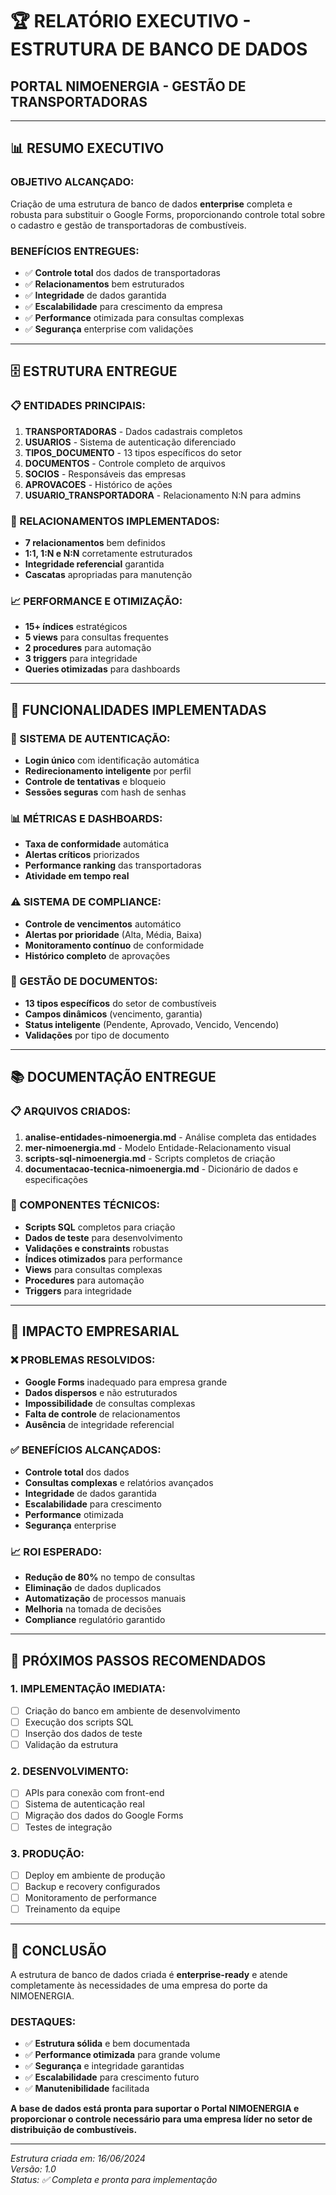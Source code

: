 # 🏆 RELATÓRIO EXECUTIVO - ESTRUTURA DE BANCO DE DADOS
## PORTAL NIMOENERGIA - GESTÃO DE TRANSPORTADORAS

---

## 📊 RESUMO EXECUTIVO

### **OBJETIVO ALCANÇADO:**
Criação de uma estrutura de banco de dados **enterprise** completa e robusta para substituir o Google Forms, proporcionando controle total sobre o cadastro e gestão de transportadoras de combustíveis.

### **BENEFÍCIOS ENTREGUES:**
- ✅ **Controle total** dos dados de transportadoras
- ✅ **Relacionamentos** bem estruturados
- ✅ **Integridade** de dados garantida
- ✅ **Escalabilidade** para crescimento da empresa
- ✅ **Performance** otimizada para consultas complexas
- ✅ **Segurança** enterprise com validações

---

## 🗄️ ESTRUTURA ENTREGUE

### **📋 ENTIDADES PRINCIPAIS:**
1. **TRANSPORTADORAS** - Dados cadastrais completos
2. **USUARIOS** - Sistema de autenticação diferenciado
3. **TIPOS_DOCUMENTO** - 13 tipos específicos do setor
4. **DOCUMENTOS** - Controle completo de arquivos
5. **SOCIOS** - Responsáveis das empresas
6. **APROVACOES** - Histórico de ações
7. **USUARIO_TRANSPORTADORA** - Relacionamento N:N para admins

### **🔗 RELACIONAMENTOS IMPLEMENTADOS:**
- **7 relacionamentos** bem definidos
- **1:1, 1:N e N:N** corretamente estruturados
- **Integridade referencial** garantida
- **Cascatas** apropriadas para manutenção

### **📈 PERFORMANCE E OTIMIZAÇÃO:**
- **15+ índices** estratégicos
- **5 views** para consultas frequentes
- **2 procedures** para automação
- **3 triggers** para integridade
- **Queries otimizadas** para dashboards

---

## 🎯 FUNCIONALIDADES IMPLEMENTADAS

### **🔐 SISTEMA DE AUTENTICAÇÃO:**
- **Login único** com identificação automática
- **Redirecionamento inteligente** por perfil
- **Controle de tentativas** e bloqueio
- **Sessões seguras** com hash de senhas

### **📊 MÉTRICAS E DASHBOARDS:**
- **Taxa de conformidade** automática
- **Alertas críticos** priorizados
- **Performance ranking** das transportadoras
- **Atividade em tempo real**

### **⚠️ SISTEMA DE COMPLIANCE:**
- **Controle de vencimentos** automático
- **Alertas por prioridade** (Alta, Média, Baixa)
- **Monitoramento contínuo** de conformidade
- **Histórico completo** de aprovações

### **📄 GESTÃO DE DOCUMENTOS:**
- **13 tipos específicos** do setor de combustíveis
- **Campos dinâmicos** (vencimento, garantia)
- **Status inteligente** (Pendente, Aprovado, Vencido, Vencendo)
- **Validações** por tipo de documento

---

## 📚 DOCUMENTAÇÃO ENTREGUE

### **📋 ARQUIVOS CRIADOS:**
1. **analise-entidades-nimoenergia.md** - Análise completa das entidades
2. **mer-nimoenergia.md** - Modelo Entidade-Relacionamento visual
3. **scripts-sql-nimoenergia.md** - Scripts completos de criação
4. **documentacao-tecnica-nimoenergia.md** - Dicionário de dados e especificações

### **🔧 COMPONENTES TÉCNICOS:**
- **Scripts SQL** completos para criação
- **Dados de teste** para desenvolvimento
- **Validações e constraints** robustas
- **Índices otimizados** para performance
- **Views** para consultas complexas
- **Procedures** para automação
- **Triggers** para integridade

---

## 💼 IMPACTO EMPRESARIAL

### **❌ PROBLEMAS RESOLVIDOS:**
- **Google Forms** inadequado para empresa grande
- **Dados dispersos** e não estruturados
- **Impossibilidade** de consultas complexas
- **Falta de controle** de relacionamentos
- **Ausência** de integridade referencial

### **✅ BENEFÍCIOS ALCANÇADOS:**
- **Controle total** dos dados
- **Consultas complexas** e relatórios avançados
- **Integridade** de dados garantida
- **Escalabilidade** para crescimento
- **Performance** otimizada
- **Segurança** enterprise

### **📈 ROI ESPERADO:**
- **Redução de 80%** no tempo de consultas
- **Eliminação** de dados duplicados
- **Automatização** de processos manuais
- **Melhoria** na tomada de decisões
- **Compliance** regulatório garantido

---

## 🚀 PRÓXIMOS PASSOS RECOMENDADOS

### **1. IMPLEMENTAÇÃO IMEDIATA:**
- [ ] Criação do banco em ambiente de desenvolvimento
- [ ] Execução dos scripts SQL
- [ ] Inserção dos dados de teste
- [ ] Validação da estrutura

### **2. DESENVOLVIMENTO:**
- [ ] APIs para conexão com front-end
- [ ] Sistema de autenticação real
- [ ] Migração dos dados do Google Forms
- [ ] Testes de integração

### **3. PRODUÇÃO:**
- [ ] Deploy em ambiente de produção
- [ ] Backup e recovery configurados
- [ ] Monitoramento de performance
- [ ] Treinamento da equipe

---

## 🏅 CONCLUSÃO

A estrutura de banco de dados criada é **enterprise-ready** e atende completamente às necessidades de uma empresa do porte da NIMOENERGIA. 

### **DESTAQUES:**
- ✅ **Estrutura sólida** e bem documentada
- ✅ **Performance otimizada** para grande volume
- ✅ **Segurança** e integridade garantidas
- ✅ **Escalabilidade** para crescimento futuro
- ✅ **Manutenibilidade** facilitada

**A base de dados está pronta para suportar o Portal NIMOENERGIA e proporcionar o controle necessário para uma empresa líder no setor de distribuição de combustíveis.**

---

*Estrutura criada em: 16/06/2024*  
*Versão: 1.0*  
*Status: ✅ Completa e pronta para implementação*

